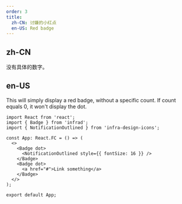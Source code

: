 ```yaml
---
order: 3
title:
  zh-CN: 讨嫌的小红点
  en-US: Red badge
---
```


## zh-CN

没有具体的数字。

## en-US

This will simply display a red badge, without a specific count. If count equals 0, it won't display the dot.

```tsx
import React from 'react';
import { Badge } from 'infrad';
import { NotificationOutlined } from 'infra-design-icons';

const App: React.FC = () => (
  <>
    <Badge dot>
      <NotificationOutlined style={{ fontSize: 16 }} />
    </Badge>
    <Badge dot>
      <a href="#">Link something</a>
    </Badge>
  </>
);

export default App;
```
